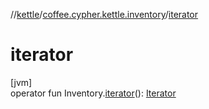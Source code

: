 //[kettle](../../index.md)/[coffee.cypher.kettle.inventory](index.md)/[iterator](iterator.md)

# iterator

[jvm]\
operator fun Inventory.[iterator](iterator.md)(): [Iterator](https://kotlinlang.org/api/latest/jvm/stdlib/kotlin.collections/-iterator/index.html)<ItemStack>
